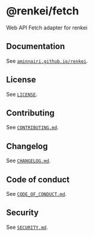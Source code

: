 # @renkei/fetch

Web API Fetch adapter for renkei

## Documentation

See [`aminnairi.github.io/renkei`](https://aminnairi.github.io/renkei).

## License

See [`LICENSE`](./LICENSE).

## Contributing

See [`CONTRIBUTING.md`](./CONTRIBUTING.md).

## Changelog

See [`CHANGELOG.md`](./CHANGELOG.md).

## Code of conduct

See [`CODE_OF_CONDUCT.md`](./CODE_OF_CONDUCT.md).

## Security

See [`SECURITY.md`](./SECURITY.md).